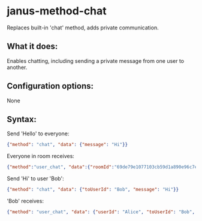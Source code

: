 # janus-method-chat
Replaces built-in 'chat' method, adds private communication.

## What it does:

Enables chatting, including sending a private message from one user to another.

## Configuration options:

None

## Syntax:

Send 'Hello' to everyone:

```json
{"method": "chat", "data": {"message": "Hi"}}
```

Everyone in room receives:

```json
{"method":"user_chat", "data":{"roomId":"69de79e1077103cb59d1a890e96c7ef2","userId":"Alice", "message":"Hello"}}
```


Send 'Hi' to user 'Bob':

```json
{"method": "chat", "data": {"toUserId": "Bob", "message": "Hi"}}
```

'Bob' receives:

```json
{"method": "user_chat", "data": {"userId": "Alice", "toUserId": "Bob", "message": "Hi"}}
```
